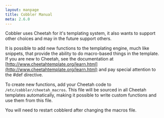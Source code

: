 ```yaml
---
layout: manpage
title: Cobbler Manual
meta: 2.6.0
---
```


Cobbler uses Cheetah for it's templating system, it also wants to support other 
choices and may in the future support others.

It is possible to add new functions to the templating engine, much
like snippets, that provide the ability to do macro-based things
in the template. If you are new to Cheetah, see the documentation at
[http://www.cheetahtemplate.org/learn.html](http://www.cheetahtemplate.org/learn.html)
and pay special attention to the \#def directive.

To create new functions, add your Cheetah code to
`/etc/cobbler/cheetah_macros`. This file will be sourced in all
Cheetah templates automatically, making it possible to write custom
functions and use them from this file.

You will need to restart cobblerd after changing the macros file.

